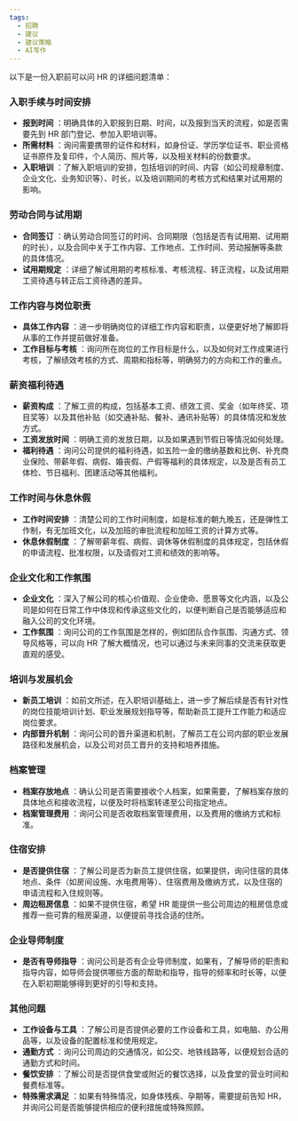 ```yaml
---
tags:
  - 招聘
  - 建议
  - 建议策略
  - AI写作
---
```



以下是一份入职前可以问 HR 的详细问题清单：

### 入职手续与时间安排

  * **报到时间** ：明确具体的入职报到日期、时间，以及报到当天的流程，如是否需要先到 HR 部门登记、参加入职培训等。
  * **所需材料** ：询问需要携带的证件和材料，如身份证、学历学位证书、职业资格证书原件及复印件，个人简历、照片等，以及相关材料的份数要求。
  * **入职培训** ：了解入职培训的安排，包括培训的时间、内容（如公司规章制度、企业文化、业务知识等）、时长，以及培训期间的考核方式和结果对试用期的影响。

### 劳动合同与试用期

  * **合同签订** ：确认劳动合同签订的时间、合同期限（包括是否有试用期、试用期的时长），以及合同中关于工作内容、工作地点、工作时间、劳动报酬等条款的具体情况。
  * **试用期规定** ：详细了解试用期的考核标准、考核流程、转正流程，以及试用期工资待遇与转正后工资待遇的差异。

### 工作内容与岗位职责

  * **具体工作内容** ：进一步明确岗位的详细工作内容和职责，以便更好地了解即将从事的工作并提前做好准备。
  * **工作目标与考核** ：询问所在岗位的工作目标是什么，以及如何对工作成果进行考核，了解绩效考核的方式、周期和指标等，明确努力的方向和工作的重点。

### 薪资福利待遇

  * **薪资构成** ：了解工资的构成，包括基本工资、绩效工资、奖金（如年终奖、项目奖等）以及其他补贴（如交通补贴、餐补、通讯补贴等）的具体情况和发放方式。
  * **工资发放时间** ：明确工资的发放日期，以及如果遇到节假日等情况如何处理。
  * **福利待遇** ：询问公司提供的福利待遇，如五险一金的缴纳基数和比例、补充商业保险、带薪年假、病假、婚丧假、产假等福利的具体规定，以及是否有员工体检、节日福利、团建活动等其他福利。

### 工作时间与休息休假

  * **工作时间安排** ：清楚公司的工作时间制度，如是标准的朝九晚五，还是弹性工作制，有无加班文化，以及加班的审批流程和加班工资的计算方式等。
  * **休息休假制度** ：了解带薪年假、病假、调休等休假制度的具体规定，包括休假的申请流程、批准权限，以及请假对工资和绩效的影响等。

### 企业文化和工作氛围

  * **企业文化** ：深入了解公司的核心价值观、企业使命、愿景等文化内涵，以及公司是如何在日常工作中体现和传承这些文化的，以便判断自己是否能够适应和融入公司的文化环境。
  * **工作氛围** ：询问公司的工作氛围是怎样的，例如团队合作氛围、沟通方式、领导风格等，可以向 HR 了解大概情况，也可以通过与未来同事的交流来获取更直观的感受。

### 培训与发展机会

  * **新员工培训** ：如前文所述，在入职培训基础上，进一步了解后续是否有针对性的岗位技能培训计划、职业发展规划指导等，帮助新员工提升工作能力和适应岗位要求。
  * **内部晋升机制** ：询问公司的晋升渠道和机制，了解员工在公司内部的职业发展路径和发展机会，以及公司对员工晋升的支持和培养措施。

### 档案管理

  * **档案存放地点** ：确认公司是否需要接收个人档案，如果需要，了解档案存放的具体地点和接收流程，以便及时将档案转递至公司指定地点。
  * **档案管理费用** ：询问公司是否收取档案管理费用，以及费用的缴纳方式和标准。

### 住宿安排

  * **是否提供住宿** ：了解公司是否为新员工提供住宿，如果提供，询问住宿的具体地点、条件（如房间设施、水电费用等）、住宿费用及缴纳方式，以及住宿的申请流程和入住规则等。
  * **周边租房信息** ：如果不提供住宿，希望 HR 能提供一些公司周边的租房信息或推荐一些可靠的租房渠道，以便提前寻找合适的住所。

### 企业导师制度

  * **是否有导师指导** ：询问公司是否有企业导师制度，如果有，了解导师的职责和指导内容，如导师会提供哪些方面的帮助和指导，指导的频率和时长等，以便在入职初期能够得到更好的引导和支持。

### 其他问题

  * **工作设备与工具** ：了解公司是否提供必要的工作设备和工具，如电脑、办公用品等，以及设备的配置标准和使用规定。
  * **通勤方式** ：询问公司周边的交通情况，如公交、地铁线路等，以便规划合适的通勤方式和时间。
  * **餐饮安排** ：了解公司是否提供食堂或附近的餐饮选择，以及食堂的营业时间和餐费标准等。
  * **特殊需求满足** ：如果有特殊情况，如身体残疾、孕期等，需要提前告知 HR，并询问公司是否能够提供相应的便利措施或特殊照顾。
